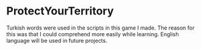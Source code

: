 # ProtectYourTerritory
Turkish words were used in the scripts in this game I made. The reason for this was that I could comprehend more easily while learning. English language will be used in future projects.
